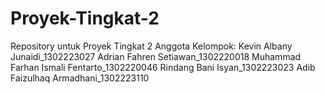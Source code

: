 # Proyek-Tingkat-2
Repository untuk Proyek Tingkat 2  Anggota Kelompok:  Kevin Albany Junaidi_1302223027 Adrian Fahren Setiawan_1302220018 Muhammad Farhan Ismali Fentarto_1302220046 Rindang Bani Isyan_1302223023 Adib Faizulhaq Armadhani_1302223110
